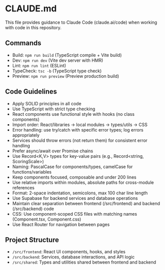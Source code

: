 # CLAUDE.md

This file provides guidance to Claude Code (claude.ai/code) when working with code in this repository.

## Commands
- Build: `npm run build` (TypeScript compile + Vite build)
- Dev: `npm run dev` (Vite dev server with HMR)
- Lint: `npm run lint` (ESLint)
- TypeCheck: `tsc -b` (TypeScript type check)
- Preview: `npm run preview` (Preview production build)

## Code Guidelines
- Apply SOLID principles in all code
- Use TypeScript with strict type checking
- React components use functional style with hooks (no class components)
- Import order: React/libraries → local modules → types/utils → CSS
- Error handling: use try/catch with specific error types; log errors appropriately
- Services should throw errors (not return them) for consistent error handling
- Prefer async/await over Promise chains
- Use Record<K,V> types for key-value pairs (e.g., Record<string, ScoringScale>)
- Naming: PascalCase for components/types, camelCase for functions/variables
- Keep components focused, composable and under 200 lines
- Use relative imports within modules, absolute paths for cross-module references
- Format: 2-space indentation, semicolons, max 100 char line length
- Use Supabase for backend services and database operations
- Maintain clear separation between frontend (/src/frontend) and backend (/src/backend) code
- CSS: Use component-scoped CSS files with matching names (Component.tsx, Component.css)
- Use React Router for navigation between pages

## Project Structure
- `/src/frontend`: React UI components, hooks, and styles
- `/src/backend`: Services, database interactions, and API logic
- `/src/shared`: Types and utilities shared between frontend and backend